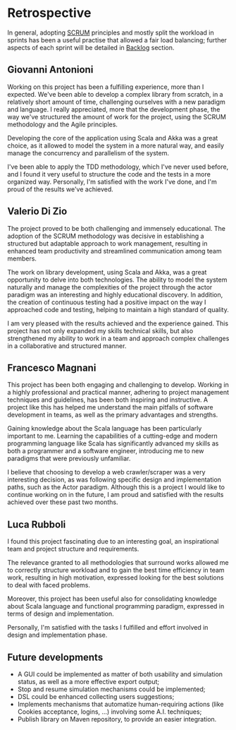 # Retrospective

In general, adopting [SCRUM](https://www.scrum.org/) principles and mostly split the workload in sprints has been a
useful practise that allowed
a fair load balancing; further aspects of each sprint will be detailed in [Backlog](Backlog.md) section.

## Giovanni Antonioni

Working on this project has been a fulfilling experience, more than I expected. We've been able to develop a complex
library from scratch, in a relatively short amount of time, challenging ourselves with a new paradigm and language. I
really appreciated, more that the development phase, the way we've structured the amount of work for the project, using
the SCRUM methodology and the Agile principles.

Developing the core of the application using Scala and Akka was a great choice, as it allowed to model the system in a
more natural way, and easily manage the concurrency and parallelism of the system.

I've been able to apply the TDD methodology, which I've never used before, and I found it very useful to structure the
code and the tests in a more organized way. Personally, I'm satisfied with the work I've done, and I'm proud of the
results we've achieved.

## Valerio Di Zio

The project proved to be both challenging and immensely educational.
The adoption of the SCRUM methodology was decisive in establishing a structured but adaptable approach to work
management, resulting in enhanced team productivity and
streamlined communication among team members.

The work on library development, using Scala and Akka, was a great opportunity to delve into both technologies.
The ability to model the system naturally and manage the complexities of the project through the actor paradigm
was an interesting and highly educational discovery. In addition, the creation of continuous testing had a positive
impact on the way I approached code and testing, helping to maintain a high standard of quality.

I am very pleased with the results achieved and the experience gained.  This project has not only expanded my skills
technical skills, but also strengthened my ability to work in a team and approach complex challenges in a collaborative and
structured manner.

## Francesco Magnani

This project has been both engaging and challenging to develop. Working in a highly professional and practical manner,
adhering to project management techniques and guidelines, has been both inspiring and instructive. A project like this
has helped me understand the main pitfalls of software development in teams, as well as the primary advantages and
strengths.

Gaining knowledge about the Scala language has been particularly important to me. Learning the capabilities of a
cutting-edge and modern programming language like Scala has significantly advanced my skills as both a programmer and a
software engineer, introducing me to new paradigms that were previously unfamiliar.

I believe that choosing to develop a web crawler/scraper was a very interesting decision, as was following specific
design and implementation paths, such as the Actor paradigm. Although this is a project I would like to continue working
on in the future, I am proud and satisfied with the results achieved over these past two months.

## Luca Rubboli

I found this project fascinating due to an interesting goal, an inspirational team and project structure and
requirements.

The relevance granted to all methodologies that surround works allowed me to correctly structure workload and to gain
the best time efficiency in team work, resulting in high motivation, expressed looking for the best solutions to deal
with faced problems.

Moreover, this project has been useful also for consolidating knowledge about Scala language and functional programming
paradigm, expressed in terms of design and implementation.

Personally, I'm satisfied with the tasks I fulfilled and effort involved in design and implementation phase.

## Future developments

- A GUI could be implemented as matter of both usability and simulation status, as well as a more effective export
  output;
- Stop and resume simulation mechanisms could be implemented;
- DSL could be enhanced collecting users suggestions;
- Implements mechanisms that automatize human-requiring actions (like Cookies acceptance, logins, ...) involving some A.I. techniques;
- Publish library on Maven repository, to provide an easier integration.